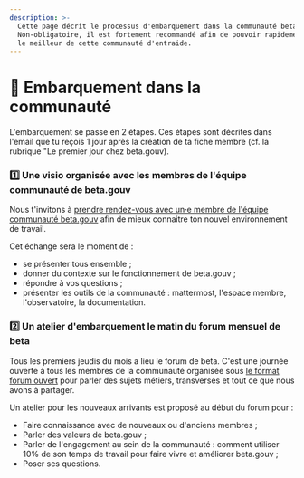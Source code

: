 ```yaml
---
description: >-
  Cette page décrit le processus d'embarquement dans la communauté beta.gouv.
  Non-obligatoire, il est fortement recommandé afin de pouvoir rapidement tirer
  le meilleur de cette communauté d'entraide.
---
```


# 🚢 Embarquement dans la communauté

L'embarquement se passe en 2 étapes. Ces étapes sont décrites dans l'email que tu reçois 1 jour après la création de ta fiche membre (cf. la rubrique "Le premier jour chez beta.gouv).

### **1️⃣ Une visio organisée avec les membres de l'équipe communauté de beta.gouv**

Nous t'invitons à [prendre rendez-vous avec un·e membre de l'équipe communauté beta.gouv](https://airtable.com/shr5Uaqje8eV9BabU) afin de mieux connaitre ton nouvel environnement de travail.

Cet échange sera le moment de :&#x20;

* se présenter tous ensemble ;
* donner du contexte sur le fonctionnement de beta.gouv ;
* répondre à vos questions  ;
* présenter les outils de la communauté : mattermost, l'espace membre, l'observatoire, la documentation.

### **2️⃣ Un atelier d'embarquement le matin du forum mensuel de beta**

Tous les premiers jeudis du mois a lieu le forum de beta. C'est une journée ouverte à tous les membres de la communauté organisée sous [le format forum ouvert](https://fr.wikipedia.org/wiki/M%C3%A9thodologie\_Forum\_Ouvert) pour parler des sujets métiers, transverses et tout ce que nous avons à partager.&#x20;

Un atelier pour les nouveaux arrivants est proposé au début du forum pour :&#x20;

* Faire connaissance avec de nouveaux ou d'anciens membres ;
* Parler des valeurs de beta.gouv ;
* Parler de l'engagement au sein de la communauté : comment utiliser 10% de son temps de travail pour faire vivre et améliorer beta.gouv ;
* Poser ses questions.

&#x20;   &#x20;
